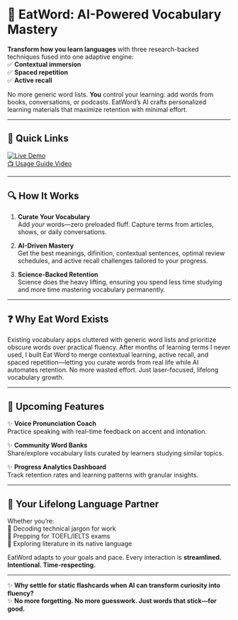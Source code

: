 # 🚀 EatWord: AI-Powered Vocabulary Mastery

**Transform how you learn languages** with three research-backed techniques fused into one adaptive engine:  
✅ **Contextual immersion**  
✅ **Spaced repetition**  
✅ **Active recall**

No more generic word lists. **You** control your learning: add words from books, conversations, or podcasts. EatWord’s AI crafts personalized learning materials that maximize retention with minimal effort.

---

## 🔗 Quick Links

[![Live Demo](https://img.shields.io/badge/%F0%9F%9A%80-Live_Demo-2EA44F)](https://eat-word.pages.dev/)  
[📺 Usage Guide Video](https://eat-word.pages.dev/#introvideo)

<!-- [📖 Case Study](https://eat-word.pages.dev/#introvideo) -->

---

## 🔍 How It Works

1. **Curate Your Vocabulary**  
   Add _your_ words—zero preloaded fluff. Capture terms from articles, shows, or daily conversations.

2. **AI-Driven Mastery**  
   Get the best meanings, difinition, contextual sentences, optimal review schedules, and active recall challenges tailored to your progress.

3. **Science-Backed Retention**  
   Science does the heavy lifting, ensuring you spend less time studying and more time mastering vocabulary permanently.

---

## ❓ Why Eat Word Exists

Existing vocabulary apps cluttered with generic word lists and prioritize obscure words over practical fluency. After months of learning terms I never used, I built Eat Word to merge contextual learning, active recall, and spaced repetition—letting you curate words from real life while AI automates retention. No more wasted effort. Just laser-focused, lifelong vocabulary growth.

---

## 🚧 Upcoming Features

✨ **Voice Pronunciation Coach**  
Practice speaking with real-time feedback on accent and intonation.

✨ **Community Word Banks**  
Share/explore vocabulary lists curated by learners studying similar topics.

✨ **Progress Analytics Dashboard**  
Track retention rates and learning patterns with granular insights.

---

## 🎯 Your Lifelong Language Partner

Whether you’re:  
🔹 Decoding technical jargon for work  
🔹 Prepping for TOEFL/IELTS exams  
🔹 Exploring literature in its native language

EatWord adapts to _your_ goals and pace. Every interaction is **streamlined. Intentional. Time-respecting.**

---

✨ **Why settle for static flashcards when AI can transform curiosity into fluency?**  
✨ **No more forgetting. No more guesswork. Just words that stick—for good.**
